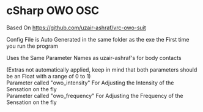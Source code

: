 # cSharp OWO OSC
 Based On https://github.com/uzair-ashraf/vrc-owo-suit   
 
 Config File is Auto Generated in the same folder as the exe the First time you run the program   
 
 Uses the Same Parameter Names as uzair-ashraf's for body contacts    
 
 (Extras not automatically applied, keep in mind that both parameters should be an Float with a range of 0 to 1)   
 Parameter called "owo_intensity" For Adjusting the Intensity of the Sensation on the fly   
 Parameter called "owo_frequency" For Adjusting the Frequency of the Sensation on the fly
